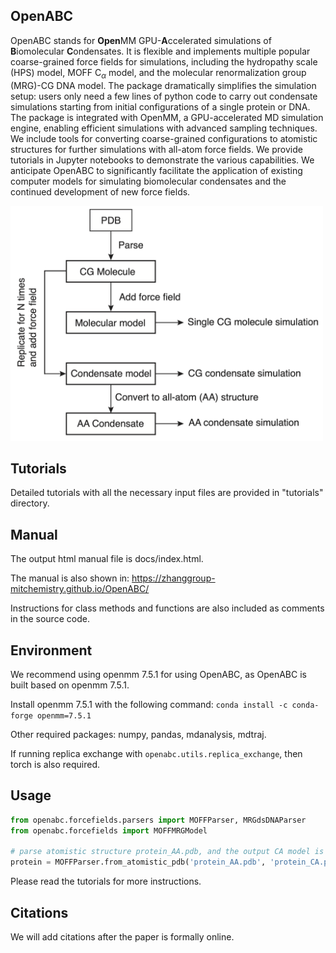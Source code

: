 ## OpenABC

OpenABC stands for **Open**MM GPU-**A**ccelerated simulations of **B**iomolecular **C**ondensates. It is flexible and implements multiple popular coarse-grained force fields for simulations, including the hydropathy scale (HPS) model, MOFF C<sub>$\alpha$</sub> model, and the molecular renormalization group (MRG)-CG DNA model. The package dramatically simplifies the simulation setup: users only need a few lines of python code to carry out condensate simulations starting from initial configurations of a single protein or DNA. The package is integrated with OpenMM, a GPU-accelerated MD simulation engine, enabling efficient simulations with advanced sampling techniques. We include tools for converting coarse-grained configurations to atomistic structures for further simulations with all-atom force fields. We provide tutorials in Jupyter notebooks to demonstrate the various capabilities. We anticipate OpenABC to significantly facilitate the application of existing computer models for simulating biomolecular condensates and the continued development of new force fields.

<img src="./image/flowchart.png" width="500px"><img>

## Tutorials

Detailed tutorials with all the necessary input files are provided in "tutorials" directory. 


## Manual

The output html manual file is docs/index.html. 

The manual is also shown in: https://zhanggroup-mitchemistry.github.io/OpenABC/

Instructions for class methods and functions are also included as comments in the source code. 


## Environment

We recommend using openmm 7.5.1 for using OpenABC, as OpenABC is built based on openmm 7.5.1. 

Install openmm 7.5.1 with the following command: `conda install -c conda-forge openmm=7.5.1`

Other required packages: numpy, pandas, mdanalysis, mdtraj. 

If running replica exchange with `openabc.utils.replica_exchange`, then torch is also required. 


## Usage

```python
from openabc.forcefields.parsers import MOFFParser, MRGdsDNAParser
from openabc.forcefields import MOFFMRGModel

# parse atomistic structure protein_AA.pdb, and the output CA model is protein_CA.pdb. 
protein = MOFFParser.from_atomistic_pdb('protein_AA.pdb', 'protein_CA.pdb')
```

Please read the tutorials for more instructions. 


## Citations

We will add citations after the paper is formally online. 


